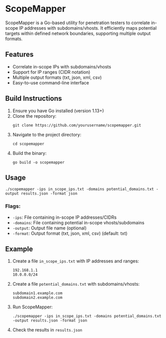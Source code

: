 # ScopeMapper

ScopeMapper is a Go-based utility for penetration testers to correlate in-scope IP addresses with subdomains/vhosts. It efficiently maps potential targets within defined network boundaries, supporting multiple output formats.

## Features

- Correlate in-scope IPs with subdomains/vhosts
- Support for IP ranges (CIDR notation)
- Multiple output formats (txt, json, xml, csv)
- Easy-to-use command-line interface

## Build Instructions

1. Ensure you have Go installed (version 1.13+)
2. Clone the repository:
   ```
   git clone https://github.com/yourusername/scopemapper.git
   ```
3. Navigate to the project directory:
   ```
   cd scopemapper
   ```
4. Build the binary:
   ```
   go build -o scopemapper
   ```

## Usage
```
./scopemapper -ips in_scope_ips.txt -domains potential_domains.txt -output results.json -format json
```

### Flags:

- `-ips`: File containing in-scope IP addresses/CIDRs
- `-domains`: File containing potential in-scope vhosts/subdomains
- `-output`: Output file name (optional)
- `-format`: Output format (txt, json, xml, csv) (default: txt)

## Example

1. Create a file `in_scope_ips.txt` with IP addresses and ranges:
   ```
   192.168.1.1
   10.0.0.0/24
   ```

2. Create a file `potential_domains.txt` with subdomains/vhosts:
   ```
   subdomain1.example.com
   subdomain2.example.com
   ```

3. Run ScopeMapper:
   ```
   ./scopemapper -ips in_scope_ips.txt -domains potential_domains.txt -output results.json -format json
   ```

4. Check the results in `results.json`

